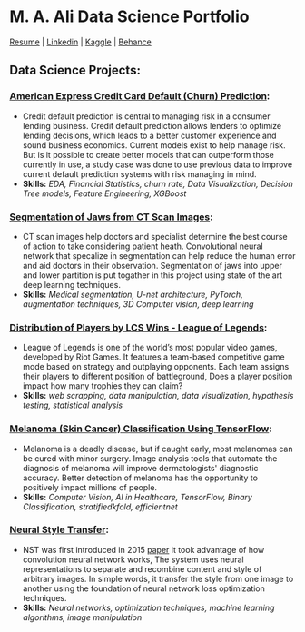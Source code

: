 # M. A. Ali Data Science Portfolio 
[Resume](/Docs/CV-ds-Mohamed-Ahmed.pdf) | [Linkedin](https://www.linkedin.com/in/mohamedahmedx2) | [Kaggle](https://www.kaggle.com/mohamedahmedx2) | [Behance](https://www.behance.net/MightyHammer)
## Data Science Projects:

### **[American Express Credit Card Default (Churn) Prediction](https://www.kaggle.com/code/mohamedahmedx2/amex-clear-concise-eda-xgboost):**
- Credit default prediction is central to managing risk in a consumer lending business. Credit default prediction allows lenders to optimize lending decisions, which leads to a better customer experience and sound business economics. Current models exist to help manage risk. But is it possible to create better models that can outperform those currently in use, a study case was done to use previous data to improve current default prediction systems with risk managing in mind.
 - **Skills:** *EDA, Financial Statistics, churn rate, Data Visualization, Decision Tree models, Feature Engineering, XGBoost*

### **[Segmentation of Jaws from CT Scan Images](https://www.kaggle.com/code/mohamedahmedx2/3d-jaws-segmentation-dicom-files-ai-in-medince?scriptVersionId=91454881):**
- CT scan images help doctors and specialist determine the best course of action to take considering patient heath. Convolutional neural network that specalize in segmentation can help reduce the human error and aid doctors in their observation. Segmentation of jaws into upper and lower partition is put togather in this project using state of the art deep learning techniques.
 - **Skills:** *Medical segmentation, U-net architecture, PyTorch, augmentation techniques, 3D Computer vision, deep learning*

### **[Distribution of Players by LCS Wins - League of Legends](https://www.kaggle.com/code/mohamedahmedx2/players-by-lcs-wins-league-of-legends):**
- League of Legends is one of the world’s most popular video games, developed by Riot Games. It features a team-based competitive game mode based on strategy and outplaying opponents. Each team assigns their players to different position of battleground, Does a player position impact how many trophies they can claim?
 - **Skills:** *web scrapping, data manipulation, data visualization, hypothesis testing, statistical analysis*

### **[Melanoma (Skin Cancer) Classification Using TensorFlow](https://www.kaggle.com/code/mohamedahmedx2/detecting-cancer-lesion?scriptVersionId=105356672):**
- Melanoma is a deadly disease, but if caught early, most melanomas can be cured with minor surgery. Image analysis tools that automate the diagnosis of melanoma will improve dermatologists' diagnostic accuracy. Better detection of melanoma has the opportunity to positively impact millions of people.
 - **Skills:** *Computer Vision, AI in Healthcare, TensorFlow, Binary Classification, stratifiedkfold, efficientnet*

### **[Neural Style Transfer](https://www.kaggle.com/code/mohamedahmedx2/using-ai-to-create-art-neural-style-transfer):**
- NST was first introduced in 2015 [paper](https://arxiv.org/abs/1508.06576) it took advantage of how convolution neural network works, The system uses neural representations to separate and recombine content and style of arbitrary images. In simple words, it transfer the style from one image to another using the foundation of neural network loss optimization techniques.
 - **Skills:** *Neural networks, optimization techniques, machine learning algorithms, image manipulation*
